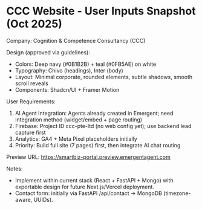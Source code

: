 # CCC Website - User Inputs Snapshot (Oct 2025)

Company: Cognition & Competence Consultancy (CCC)

Design (approved via guidelines):
- Colors: Deep navy (#0B1B2B) + teal (#0FB5AE) on white
- Typography: Chivo (headings), Inter (body)
- Layout: Minimal corporate, rounded elements, subtle shadows, smooth scroll reveals
- Components: Shadcn/UI + Framer Motion

User Requirements:
1) AI Agent Integration: Agents already created in Emergent; need integration method (widget/embed + page routing)
2) Firebase: Project ID ccc-pte-ltd (no web config yet); use backend lead capture first
3) Analytics: GA4 + Meta Pixel placeholders initially
4) Priority: Build full site (7 pages) first, then integrate AI chat routing

Preview URL: https://smartbiz-portal.preview.emergentagent.com

Notes:
- Implement within current stack (React + FastAPI + Mongo) with exportable design for future Next.js/Vercel deployment.
- Contact form: initially via FastAPI /api/contact -> MongoDB (timezone-aware, UUIDs).